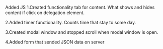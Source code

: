 Added JS
1.Created functionality tab for content.
What shows and hides content if click on delegation element.

2.Added timer functionality. Counts time that  stay to some day.

3.Created modal window and  stopped scroll when modal window is open.

4.Added form that sended JSON data on server